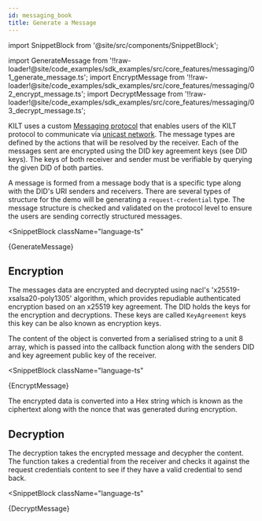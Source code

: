```yaml
---
id: messaging_book
title: Generate a Message
---
```


import SnippetBlock from '@site/src/components/SnippetBlock';

import GenerateMessage from '!!raw-loader!@site/code_examples/sdk_examples/src/core_features/messaging/01_generate_message.ts';
import EncryptMessage from '!!raw-loader!@site/code_examples/sdk_examples/src/core_features/messaging/02_encrypt_message.ts';
import DecryptMessage from '!!raw-loader!@site/code_examples/sdk_examples/src/core_features/messaging/03_decrypt_message.ts';

KILT uses a custom [Messaging protocol](../../../../concepts/06_messaging.md) that enables users of the KILT protocol to communicate via [unicast network](https://en.wikipedia.org/wiki/Unicast).
The message types are defined by the actions that will be resolved by the receiver.
Each of the messages sent are encrypted using the DID key agreement keys (see DID keys).
The keys of both receiver and sender must be verifiable by querying the given DID of both parties.

A message is formed from a message body that is a specific type along with the DID's URI senders and receivers.
There are several types of structure for the demo will be generating a `request-credential` type.
The message structure is checked and validated on the protocol level to ensure the users are sending correctly structured messages.

<SnippetBlock
  className="language-ts"
>
  {GenerateMessage}
</SnippetBlock>

## Encryption

The messages data are encrypted and decrypted using nacl's 'x25519-xsalsa20-poly1305' algorithm, which provides repudiable authenticated encryption based on an x25519 key agreement.
The DID holds the keys for the encryption and decryptions.
These keys are called `KeyAgreement` keys this key can be also known as encryption keys.

The content of the object is converted from a serialised string to a unit 8 array, which is passed into the callback function along with the senders DID and key agreement public key of the receiver.

<SnippetBlock
  className="language-ts"
>
  {EncryptMessage}
</SnippetBlock>

The encrypted data is converted into a Hex string which is known as the ciphertext along with the nonce that was generated during encryption.

## Decryption

The decryption takes the encrypted message and decypher the content.
The function takes a credential from the receiver and checks it against the request credentials content to see if they have a valid credential to send back.

<SnippetBlock
  className="language-ts"
>
  {DecryptMessage}
</SnippetBlock>
